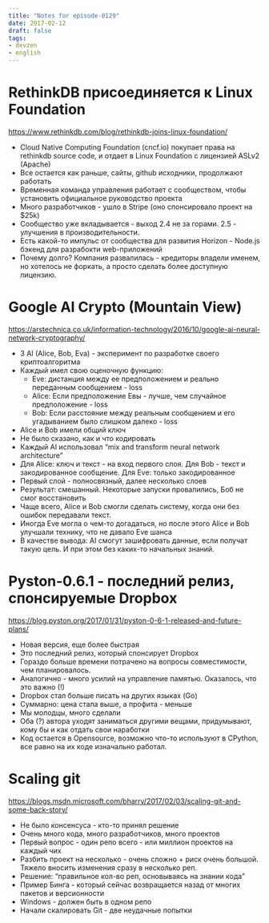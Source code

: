 ```yaml
---
title: "Notes for episode-0129"
date: 2017-02-12
draft: false
tags:
- devzen
- english
---
```


# RethinkDB присоединяется к Linux Foundation 
https://www.rethinkdb.com/blog/rethinkdb-joins-linux-foundation/

- Cloud Native Computing Foundation (cncf.io) покупает права на rethinkdb source code, и отдает в Linux Foundation с лицензией ASLv2 (Apache)
- Все остается как раньше, сайты, github исходники, продолжают работать
- Временная команда управления работает с сообществом, чтобы установить официальное руководство проекта
- Много разработчиков - ушло в Stripe (оно спонсировало проект на $25k)
- Сообщество уже вкладывается - выход 2.4 не за горами. 2.5 - улучшения в производительности.
- Есть какой-то импульс от сообщества для развития  Horizon - Node.js бэкенд для разрабокти web-приложений
- Почему долго? Компания развалилась - кредиторы владели именем, но хотелось не форкать, а просто сделать более доступную лицензию.

# Google AI Crypto (Mountain View) 
https://arstechnica.co.uk/information-technology/2016/10/google-ai-neural-network-cryptography/

- 3 AI (Alice, Bob, Eva) - эксперимент по разработке своего криптоалгоритма
- Каждый имел свою оценочную функцию:
    - Eve: дистанция между ее предположением и реально переданным сообщением - loss
    - Alice: Если предположение Евы - лучше, чем случайное предположение - loss
    - Bob: Если расстояние между реальным сообщением и его угадыванием было слишком далеко - loss
- Alice и Bob имели общий ключ
- Не было сказано, как и что кодировать
- Каждый AI использовал “mix and transform neural network architecture”
- Для Alice: ключ и текст - на вход первого слоя. Для Bob - текст и закодированное сообщение. Для Eve: только закодированное
- Первый слой - полносвязный, далее несколько слоев
- Результат: смешанный. Некоторые запуски провалились, Боб не смог восстановить
- Чаще всего, Alice и Bob смогли сделать систему, когда они без ошибок передавали текст.
- Иногда Eve могла о чем-то догадаться, но после этого Alice и Bob улучшали технику, что не давало Eve шанса
- В качестве вывода: AI смогут зашифровать данные, если получат такую цель. И при этом без каких-то начальных знаний.

# Pyston-0.6.1 - последний релиз, спонсируемые Dropbox 
https://blog.pyston.org/2017/01/31/pyston-0-6-1-released-and-future-plans/

- Новая версия, еще более быстрая
- Это последний релиз, который спонсирует Dropbox
- Гораздо больше времени потрачено на вопросы совместимости, чем планировалось.
- Аналогично - много усилий на управление памятью. Оказалось, что это важно (!)
- Dropbox стал больше писать на других языках (Go)
- Суммарно: цена стала выше, а профита - меньше
- Мы молодцы, много сделали
- Оба (?) автора уходят заниматься другими вещами, придумывают, кому бы и как отдать свои наработки
- Код остается в Opensource, возможно что-то используют в CPython, все равно на их коде изначально работал.

# Scaling git 
https://blogs.msdn.microsoft.com/bharry/2017/02/03/scaling-git-and-some-back-story/

- Не было консенсуса - кто-то принял решение
- Очень много кода, много разработчиков, много проектов
- Первый вопрос - один репо всего - или миллион проектов на каждый чих
- Разбить проект на несколько - очень сложно + риск очень большой. Тяжело вносить изменения сразу в несколько реп.
- Решение: “правильное кол-во реп, основываясь на знании кода”
- Пример Бинга - который сейчас возвращается назад от многих пакетов и версионности
- Windows - должен быть в одном репо
- Начали скалировать Git - две неудачные попытки
